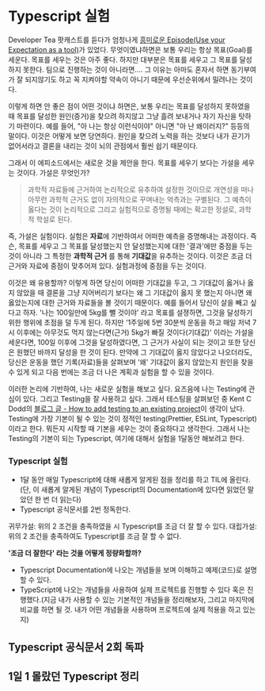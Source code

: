# Typescript 실험

Developer Tea 팟캐스트를 듣다가 엄청나게 [흥미로운 Episode(Use your Expectation as a tool)](https://developertea.com/episodes/ced78f5e-317d-4411-be97-f760cadbccf4)가 있었다. 무엇이였냐하면은 보통 우리는 항상 목표(Goal)를 세운다. 목표를 세우는 것은 아주 좋다. 하지만 대부분은 목표를 세우고 그 목표를 달성하지 못한다. 팀으로 진행하는 것이 아니라면.... 그 이유는 아마도 혼자서 하면 동기부여가 잘 되지않기도 하고 꼭 지켜야할 약속이 아니기 때문에 우선순위에서 밀려나는 것이다.

이렇게 하면 안 좋은 점이 어떤 것이냐 하면은, 보통 우리는 목표를 달성하지 못하였을 때 목표를 달성한 원인(증거)을 찾으려 하지않고 그냥 흘려 보내거나 자기 자신을 탓하기 마련이다. 예를 들어, "아 나는 항상 이런식이야" 아니면 "아 난 왜이러지?" 등등의 말이다. 이것은 어떻게 보면 당연하다. 원인을 찾으려 노력을 하는 것보다 내가 끈기가 없어서라고 결론을 내리는 것이 뇌의 관점에서 훨씬 쉽기 때문이다.

그래서 이 에피소드에서는 새로운 것을 제안을 한다. 목표를 세우기 보다는 가설을 세우는 것이다. 가설은 무엇인가?

> 과학적 자료들에 근거하여 논리적으로 유추하여 설정한 것이므로 개연성을 떠나 아무런 과학적 근거도 없이 자의적으로 꾸며내는 억측과는 구별된다. 그 예측이 옳다는 것이 논리적으로 그리고 실험적으로 증명될 때에는 확고한 정설로, 과학적 학설로 된다.

즉, 가설은 실험이다. 실험은 **자료**에 기반하여서 어떠한 예측을 증명해내는 과정이다. 즉슨, 목표를 세우고 그 목표를 달성했는지 안 달성했는지에 대한 '결과'에만 중점을 두는 것이 아니라 그 특정한 **과학적 근거** 를 통해 **기대값**을 유추하는 것이다. 이것은 조금 더 근거와 자료에 중점이 맞추어져 있다. 실험과정에 중점을 두는 것이다.

이것은 왜 유용할까? 이렇게 하면 당신이 어떠한 기대값을 두고, 그 기대값이 옳거나 옳지 않았을 때 결론을 그냥 지어버리기 보다는 왜 그 기대값이 옳지 못 했는지 아니면 왜 옳았는지에 대한 근거와 자료들을 볼 것이기 때문이다. 예를 들어서 당신이 살을 빼고 싶다고 하자. '나는 100일만에 5kg를 뺄 것이야' 라고 목표를 설졍하면, 그것을 달성하기 위한 행위에 초점을 덜 두게 된다. 하지만 '1주일에 5번 30분씩 운동을 하고 매일 저녁 7시 이후에는 아무것도 먹지 않는다면(근거) 5kg가 빠질 것이다(기대값)' 이라는 가설을 세운다면, 100일 이후에 그것을 달성하였다면, 그 근거가 사실이 되는 것이고 또한 당신은 원했던 바까지 달성을 한 것이 된다. 만약에 그 기대값이 옳지 않았다고 나오더라도, 당신은 운동을 했던 기록(자료)들을 살펴보며 '왜' 기대값이 옳지 않았는지 원인을 찾을 수 있게 되고 다음 번에는 조금 더 나은 계획과 실험을 할 수 있을 것이다.

이러한 논리에 기반하여, 나는 새로운 실험을 해보고 싶다. 요즈음에 나는 Testing에 관심이 있다. 그리고 Testing을 잘 사용하고 싶다. 그래서 테스팅을 살펴보던 중 Kent C Dodd의 [블로그 글 - How to add testing to an existing project](https://kentcdodds.com/blog/how-to-add-testing-to-an-existing-project)이 생각이 났다. Testing에 가장 기본이 될 수 있는 것이 정적인 testing(Prettier, ESLint, Typescript)이라고 한다. 뭐든지 시작할 때 기본을 세우는 것이 중요하다고 생각한다. 그래서 나는 Testing의 기본이 되는 Typescript, 여기에 대해서 실험을 1달동안 해보려고 한다.

### Typescript 실험

- 1달 동안 매일 Typescript에 대해 새롭게 알게된 점을 정리를 하고 TIL에 올린다. (단, 이 새롭게 알게된 개념이 Typescript의 Documentation에 있다면 읽었던 말았던 한 번 더 읽는다)
- Typescript 공식문서를 2번 정독한다.

귀무가설: 위의 2 조건을 충족하였을 시 Typescript를 조금 더 잘 할 수 있다.
대립가설: 위의 2 조건을 충족하여도 Typescript를 조금 잘 할 수 없다.

**'조금 더 잘한다' 라는 것을 어떻게 정량화할까?**

- Typescript Documentation에 나오는 개념들을 보며 이해하고 예제(코드)로 설명할 수 있다.
- TypeScript에 나오는 개념들을 사용하여 실제 프로젝트를 진행할 수 있다 혹은 진행했다.(지금 내가 사용할 수 있는 기본적인 개념들을 정리해보자, 그리고 마지막에 비교를 하면 될 것. 내가 어떤 개념들을 사용하며 프로젝트에 실제 적용을 하고 있는지)

## Typescript 공식문서 2회 독파

## 1일 1 몰랐던 Typescript 정리
